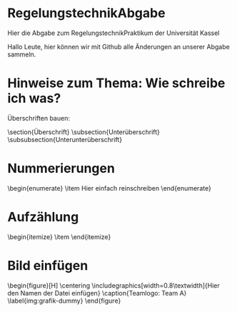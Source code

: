 # RegelungstechnikAbgabe
Hier die Abgabe zum RegelungstechnikPraktikum der Universität Kassel

Hallo Leute, hier können wir mit Github alle Änderungen an unserer Abgabe sammeln. 

# Hinweise zum Thema: Wie schreibe ich was?

Überschriften bauen:

\section{Überschrift}
\subsection{Unterüberschrift}
\subsubsection{Unterunterüberschrift}

# Nummerierungen
\begin{enumerate}
\item Hier einfach reinschreiben
\end{enumerate}

# Aufzählung
\begin{itemize}
\item
\end{itemize}

# Bild einfügen
\begin{figure}[H]
	\centering
	\includegraphics[width=0.8\textwidth]{Hier den Namen der Datei einfügen}
	\caption{Teamlogo: Team A}
	\label{img:grafik-dummy}
\end{figure}
